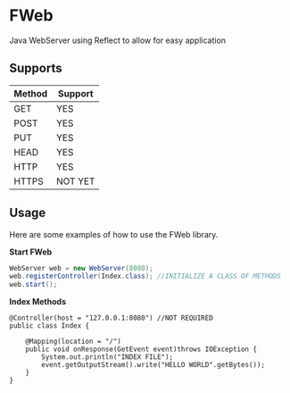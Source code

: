 # FWeb
Java WebServer using Reflect to allow for easy application

Supports
-----
| Method  | Support |
| ------------- | ------------- |
| GET  | YES  |
| POST  | YES  |
| PUT  | YES  |
| HEAD  | YES  |
| HTTP  | YES  |
| HTTPS  | NOT YET  |

Usage
-----
Here are some examples of how to use the FWeb library.

**Start FWeb**
```Java
WebServer web = new WebServer(8080);
web.registerController(Index.class); //INITIALIZE A CLASS OF METHODS
web.start();
```

**Index Methods**
```Index
@Controller(host = "127.0.0.1:8080") //NOT REQUIRED
public class Index {

    @Mapping(location = "/")
    public void onResponse(GetEvent event)throws IOException {
        System.out.println("INDEX FILE");
        event.getOutputStream().write("HELLO WORLD".getBytes());
    }
}
```
